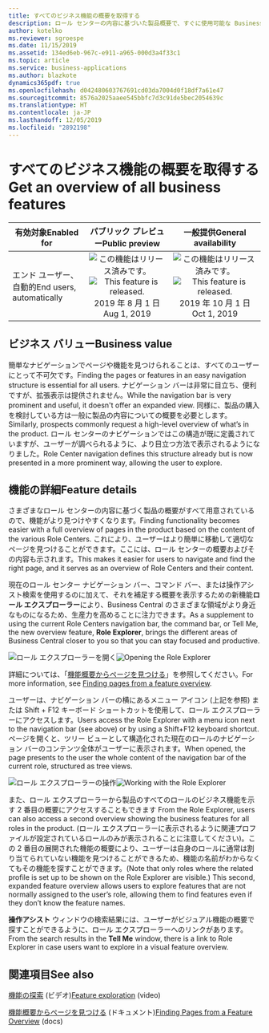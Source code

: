```yaml
---
title: すべてのビジネス機能の概要を取得する
description: ロール センターの内容に基づいた製品概要で、すぐに使用可能な Business Central のビジネス機能の概要をユーザーに提供します。
author: kotelko
ms.reviewer: sgroespe
ms.date: 11/15/2019
ms.assetid: 134ed6eb-967c-e911-a965-000d3a4f33c1
ms.topic: article
ms.service: business-applications
ms.author: blazkote
dynamics365pdf: true
ms.openlocfilehash: d042480603767691cd03da7004d0f18df7a61e47
ms.sourcegitcommit: 8576a2025aaee545bbfc7d3c91de5bec2054639c
ms.translationtype: HT
ms.contentlocale: ja-JP
ms.lasthandoff: 12/05/2019
ms.locfileid: "2892198"
---
```

# <a name="get-an-overview-of-all-business-features"></a><span data-ttu-id="1f0bc-103">すべてのビジネス機能の概要を取得する</span><span class="sxs-lookup"><span data-stu-id="1f0bc-103">Get an overview of all business features</span></span>


| <span data-ttu-id="1f0bc-104">有効対象</span><span class="sxs-lookup"><span data-stu-id="1f0bc-104">Enabled for</span></span>    |  <span data-ttu-id="1f0bc-105">パブリック プレビュー</span><span class="sxs-lookup"><span data-stu-id="1f0bc-105">Public preview</span></span> | <span data-ttu-id="1f0bc-106">一般提供</span><span class="sxs-lookup"><span data-stu-id="1f0bc-106">General availability</span></span> | 
| ---------- | :----------: |:----------: |
|<span data-ttu-id="1f0bc-107">エンド ユーザー、自動的</span><span class="sxs-lookup"><span data-stu-id="1f0bc-107">End users, automatically</span></span>|<span data-ttu-id="1f0bc-108">![この機能はリリース済みです。](/dynamics365-release-plan/media/green-checkmark.png "この機能はリリース済みです。")</span><span class="sxs-lookup"><span data-stu-id="1f0bc-108">![This feature is released.](/dynamics365-release-plan/media/green-checkmark.png "This feature is released.")</span></span> <span data-ttu-id="1f0bc-109">2019 年 8 月 1 日</span><span class="sxs-lookup"><span data-stu-id="1f0bc-109">Aug 1, 2019</span></span>| <span data-ttu-id="1f0bc-110">![この機能はリリース済みです。](/dynamics365-release-plan/media/green-checkmark.png "この機能はリリース済みです。")</span><span class="sxs-lookup"><span data-stu-id="1f0bc-110">![This feature is released.](/dynamics365-release-plan/media/green-checkmark.png "This feature is released.")</span></span> <span data-ttu-id="1f0bc-111">2019 年 10 月 1 日</span><span class="sxs-lookup"><span data-stu-id="1f0bc-111">Oct 1, 2019</span></span>|


## <a name="business-value"></a><span data-ttu-id="1f0bc-112">ビジネス バリュー</span><span class="sxs-lookup"><span data-stu-id="1f0bc-112">Business value</span></span>
<!-- bv start -->
<span data-ttu-id="1f0bc-113">簡単なナビゲーションでページや機能を見つけられることは、すべてのユーザーにとって不可欠です。</span><span class="sxs-lookup"><span data-stu-id="1f0bc-113">Finding the pages or features in an easy navigation structure is essential for all users.</span></span> <span data-ttu-id="1f0bc-114">ナビゲーション バーは非常に目立ち、便利ですが、拡張表示は提供されません。</span><span class="sxs-lookup"><span data-stu-id="1f0bc-114">While the navigation bar is very prominent and useful, it doesn't offer an expanded view.</span></span> <span data-ttu-id="1f0bc-115">同様に、製品の購入を検討している方は一般に製品の内容についての概要を必要とします。</span><span class="sxs-lookup"><span data-stu-id="1f0bc-115">Similarly, prospects commonly request a high-level overview of what’s in the product.</span></span> <span data-ttu-id="1f0bc-116">ロール センターのナビゲーションではこの構造が既に定義されていますが、ユーザーが調べられるように、より目立つ方法で表示されるようになりました。</span><span class="sxs-lookup"><span data-stu-id="1f0bc-116">Role Center navigation defines this structure already but is now presented in a more prominent way, allowing the user to explore.</span></span>
<!-- bv end -->



## <a name="feature-details"></a><span data-ttu-id="1f0bc-117">機能の詳細</span><span class="sxs-lookup"><span data-stu-id="1f0bc-117">Feature details</span></span>
<!--feature detail start -->
<span data-ttu-id="1f0bc-118">さまざまなロール センターの内容に基づく製品の概要がすべて用意されているので、機能がより見つけやすくなります。</span><span class="sxs-lookup"><span data-stu-id="1f0bc-118">Finding functionality becomes easier with a full overview of pages in the product based on the content of the various Role Centers.</span></span> <span data-ttu-id="1f0bc-119">これにより、ユーザーはより簡単に移動して適切なページを見つけることができます。ここには、ロール センターの概要およびその内容も示されます。</span><span class="sxs-lookup"><span data-stu-id="1f0bc-119">This makes it easier for users to navigate and find the right page, and it serves as an overview of Role Centers and their content.</span></span>

<span data-ttu-id="1f0bc-120">現在のロール センター ナビゲーション バー、コマンド バー、または操作アシスト検索を使用するのに加えて、それを補足する概要を表示するための新機能**ロール エクスプローラー**により、Business Central のさまざまな領域がより身近なものになるため、生産力を高めることに注力できます。</span><span class="sxs-lookup"><span data-stu-id="1f0bc-120">As a supplement to using the current Role Centers navigation bar, the command bar, or Tell Me, the new overview feature, **Role Explorer**, brings the different areas of Business Central closer to you so that you can stay focused and productive.</span></span>

<span data-ttu-id="1f0bc-121">![ロール エクスプローラーを開く](media/role-explorer0.png "ロール エクスプローラーを開く")</span><span class="sxs-lookup"><span data-stu-id="1f0bc-121">![Opening the Role Explorer](media/role-explorer0.png "Opening the Role Explorer")</span></span>

<span data-ttu-id="1f0bc-122">詳細については、「[機能概要からページを見つける](https://docs.microsoft.com/dynamics365/business-central/ui-role-explorer)」を参照してください。</span><span class="sxs-lookup"><span data-stu-id="1f0bc-122">For more information, see [Finding pages from a feature overview](https://docs.microsoft.com/dynamics365/business-central/ui-role-explorer).</span></span>

<span data-ttu-id="1f0bc-123">ユーザーは、ナビゲーション バーの横にあるメニュー アイコン (上記を参照) または Shift + F12 キーボード ショートカットを使用して、ロール エクスプローラーにアクセスします。</span><span class="sxs-lookup"><span data-stu-id="1f0bc-123">Users access the Role Explorer with a menu icon next to the navigation bar (see above) or by using a Shift+F12 keyboard shortcut.</span></span> <span data-ttu-id="1f0bc-124">ページを開くと、ツリー ビューとして構造化された現在のロールのナビゲーション バーのコンテンツ全体がユーザーに表示されます。</span><span class="sxs-lookup"><span data-stu-id="1f0bc-124">When opened, the page presents to the user the whole content of the navigation bar of the current role, structured as tree views.</span></span>

<span data-ttu-id="1f0bc-125">![ロール エクスプローラーの操作](media/role-explorer1.png "ロール エクスプローラーの操作")</span><span class="sxs-lookup"><span data-stu-id="1f0bc-125">![Working with the Role Explorer](media/role-explorer1.png "Working with the Role Explorer")</span></span>

<span data-ttu-id="1f0bc-126">また、ロール エクスプローラーから製品のすべてのロールのビジネス機能を示す 2 番目の概要にアクセスすることもできます </span><span class="sxs-lookup"><span data-stu-id="1f0bc-126">From the Role Explorer, users can also access a second overview showing the business features for all roles in the product.</span></span> <span data-ttu-id="1f0bc-127">(ロール エクスプローラーに表示されるように関連プロファイルが設定されているロールのみが表示されることに注意してください)。この 2 番目の展開された機能の概要により、ユーザーは自身のロールに通常は割り当てられていない機能を見つけることができるため、機能の名前がわからなくてもその機能を探すことができます。</span><span class="sxs-lookup"><span data-stu-id="1f0bc-127">(Note that only roles where the related profile is set up to be shown on the Role Explorer are visible.) This second, expanded feature overview allows users to explore features that are not normally assigned to the user’s role, allowing them to find features even if they don’t know the feature names.</span></span>

<span data-ttu-id="1f0bc-128">**操作アシスト** ウィンドウの検索結果には、ユーザーがビジュアル機能の概要で探すことができるように、ロール エクスプローラーへのリンクがあります。</span><span class="sxs-lookup"><span data-stu-id="1f0bc-128">From the search results in the **Tell Me** window, there is a link to Role Explorer in case users want to explore in a visual feature overview.</span></span>
<!--feature detail end -->










## <a name="see-also"></a><span data-ttu-id="1f0bc-129">関連項目</span><span class="sxs-lookup"><span data-stu-id="1f0bc-129">See also</span></span>
<span data-ttu-id="1f0bc-130">[機能の探索](https://aka.ms/ROGBC19RW2ROV11) (ビデオ)</span><span class="sxs-lookup"><span data-stu-id="1f0bc-130">[Feature exploration](https://aka.ms/ROGBC19RW2ROV11) (video)</span></span>

<span data-ttu-id="1f0bc-131">[機能概要からページを見つける](https://docs.microsoft.com/dynamics365/business-central/ui-role-explorer) (ドキュメント)</span><span class="sxs-lookup"><span data-stu-id="1f0bc-131">[Finding Pages from a Feature Overview](https://docs.microsoft.com/dynamics365/business-central/ui-role-explorer) (docs)</span></span>

